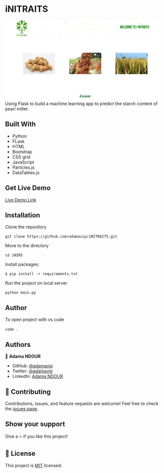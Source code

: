# iNITRAITS
![iNIRS](./static/img/iNIRS.PNG)
Using Flask to build a machine learning app to predict the starch content of pearl millet.

## Built With

- Python
- FLask 
- HTML
- Bootstrap
- CSS grid
- JavaScript
- Particles.js
- DataTables.js

## Get Live Demo
[Live Demo Link](https://adamavip.pythonanywhere.com/)

## Installation

Clone the repository
```buildoutcfg
git clone https://github.com/adamavip/iNITRAITS.git

```

Move to the directory
```buildoutcfg
cd iNIRS
```

Install packages:

```
$ pip install -r requirements.txt
```

Run the project on local server
```buildoutcfg
python main.py
```

## Author
To open project with vs code 

`code .`

## Authors

👤 **Adama NDOUR**

- GitHub: [@adamavip](https://github.com/adamavip)
- Twitter: [@adamavip](https://twitter.com/adamavip)
- LinkedIn: [Adama NDOUR](https://www.linkedin.com/in/adama-ndour-a3a4344a/)

## 🤝 Contributing
Contributions, issues, and feature requests are welcome!
Feel free to check the [issues page](../../issues/).

## Show your support
Give a ⭐️ if you like this project!

## 📝 License
This project is [MIT](./MIT.md) licensed.
